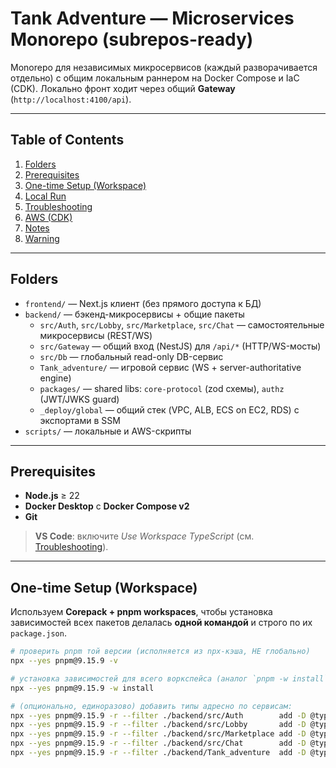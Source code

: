 # Tank Adventure — Microservices Monorepo (subrepos-ready)

Monorepo для независимых микросервисов (каждый разворачивается отдельно) с общим локальным раннером на Docker Compose и IaC (CDK). Локально фронт ходит через общий **Gateway** (`http://localhost:4100/api`).

---

## Table of Contents
1. [Folders](#folders)  
2. [Prerequisites](#prerequisites)  
3. [One-time Setup (Workspace)](#one-time-setup-workspace)  
4. [Local Run](#local-run)  
5. [Troubleshooting](#troubleshooting)  
6. [AWS (CDK)](#aws-cdk)  
7. [Notes](#notes)  
8. [Warning](#warning)

---

## Folders

- `frontend/` — Next.js клиент (без прямого доступа к БД)
- `backend/` — бэкенд-микросервисы + общие пакеты
  - `src/Auth`, `src/Lobby`, `src/Marketplace`, `src/Chat` — самостоятельные микросервисы (REST/WS)
  - `src/Gateway` — общий вход (NestJS) для `/api/*` (HTTP/WS-мосты)
  - `src/Db` — глобальный read-only DB-сервис
  - `Tank_adventure/` — игровой сервис (WS + server-authoritative engine)
  - `packages/` — shared libs: `core-protocol` (zod схемы), `authz` (JWT/JWKS guard)
  - `_deploy/global` — общий стек (VPC, ALB, ECS on EC2, RDS) c экспортами в SSM
- `scripts/` — локальные и AWS-скрипты

---

## Prerequisites
- **Node.js** ≥ 22 
- **Docker Desktop** с **Docker Compose v2**  
- **Git**

> **VS Code**: включите *Use Workspace TypeScript* (см. [Troubleshooting](#troubleshooting)).

---

## One-time Setup (Workspace)
Используем **Corepack + pnpm workspaces**, чтобы установка зависимостей всех пакетов делалась **одной командой** и строго по их `package.json`.

```bash
# проверить pnpm той версии (исполняется из npx-кэша, НЕ глобально)
npx --yes pnpm@9.15.9 -v

# установка зависимостей для всего воркспейса (аналог `pnpm -w install`)
npx --yes pnpm@9.15.9 -w install

# (опционально, единоразово) добавить типы адресно по сервисам:
npx --yes pnpm@9.15.9 -r --filter ./backend/src/Auth        add -D @types/node @types/express @types/morgan @types/pg @types/cookie-parser @types/bcryptjs
npx --yes pnpm@9.15.9 -r --filter ./backend/src/Lobby       add -D @types/node @types/express @types/morgan @types/pg
npx --yes pnpm@9.15.9 -r --filter ./backend/src/Marketplace add -D @types/node @types/express @types/morgan @types/pg
npx --yes pnpm@9.15.9 -r --filter ./backend/src/Chat        add -D @types/node @types/express @types/morgan @types/pg @types/ws
npx --yes pnpm@9.15.9 -r --filter ./backend/Tank_adventure  add -D @types/node @types/express @types/morgan @types/ws